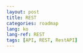 ```yaml
---
layout: post
title: REST
categories: roadmap
lang: ko
lang-ref: REST
tags: [API, REST, RestAPI]
---
```

